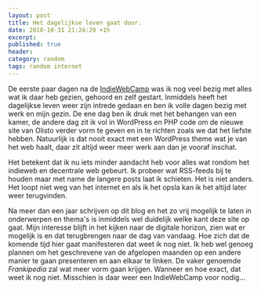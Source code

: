 ```yaml
---
layout: post
title: Het dagelijkse leven gaat door.
date: 2018-10-31 21:24:29 +1h
excerpt:
published: true
header:
category: random
tags: random internet
---
```


De eerste paar dagen na de [IndieWebCamp](https://diggingthedigital.com/tag/indiewebcamp) was ik nog veel bezig met alles wat ik daar heb gezien, gehoord en zelf gestart. Inmiddels heeft het dagelijkse leven weer zijn intrede gedaan en ben ik volle dagen bezig met werk en mijn gezin. De ene dag ben ik druk met het behangen van een kamer, de andere dag zit ik vol in WordPress en PHP code om de nieuwe site van Olisto verder vorm te geven en in te richten zoals we dat het liefste hebben. Natuurlijk is dat nooit exact met een WordPress theme wat je van het web haalt, daar zit altijd weer meer werk aan dan je vooraf inschat. 

Het betekent dat ik nu iets minder aandacht heb voor alles wat rondom het indieweb en decentrale web gebeurt. Ik probeer wat RSS-feeds bij te houden maar met name de langere posts laat ik schieten. Het is niet anders. Het loopt niet weg van het internet en als ik het opsla kan ik het altijd later weer terugvinden.

Na meer dan een jaar schrijven op dit blog en het zo vrij mogelijk te laten in onderwerpen en thema's is inmiddels wel duidelijk welke kant deze site op gaat. Mijn interesse blijft in het kijken naar de digitale horizon, zien wat er mogelijk is en dat terugbrengen naar de dag van vandaag. Hoe zich dat de komende tijd hier gaat manifesteren dat weet ik nog niet. Ik heb wel genoeg plannen om het geschrevene van de afgelopen maanden op een andere manier te gaan presenteren en aan elkaar te linken. De vaker genoemde _Frankipedia_ zal wat meer vorm gaan krijgen. Wanneer en hoe exact, dat weet ik nog niet. Misschien is daar weer een IndieWebCamp voor nodig...


